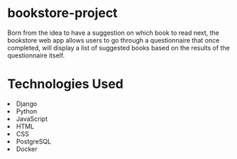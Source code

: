 # bookstore-project
Born from the idea to have a suggestion on which book to read next, the bookstore web app allows users to go through a questionnaire that once completed,
will display a list of suggested books based on the results of the questionnaire itself.

# Technologies Used
<li>Django
<li>Python
<li>JavaScript
<li>HTML
<li>CSS
<li>PostgreSQL
<li>Docker
